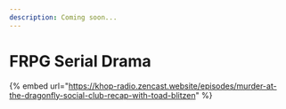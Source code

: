 ```yaml
---
description: Coming soon...
---
```


# FRPG Serial Drama

{% embed url="https://khop-radio.zencast.website/episodes/murder-at-the-dragonfly-social-club-recap-with-toad-blitzen" %}
